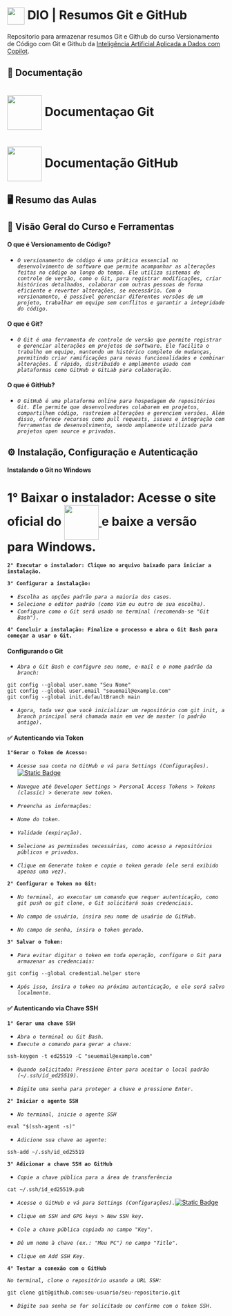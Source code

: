 <h1>
    <a href="https://www.dio.me/">
     <img align="center" width="40px" src="https://hermes.digitalinnovation.one/assets/diome/logo-minimized.png"></a>
    <span> DIO | Resumos Git e GitHub</span>
</h1>

Repositorio para armazenar resumos Git e Github do curso Versionamento de Código com Git e Github da [Inteligência Artificial Aplicada a Dados com Copilot](https://web.dio.me/track/coding-the-future-heineken-ia-para-analise-de-dados).

## 📒 Documentação

<h1>
    <a href="https://git-scm.com/doc">
        <img align="center" width="80px" src="https://img.shields.io/badge/Git-000?style=for-the-badge&logo=git&logoColor=E94D5F"></a>
    <span> Documentaçao Git</span>
</h1>

<h1>
    <a href="https://docs.github.com/">
        <img align="center" width="80px" src="https://img.shields.io/badge/GitHub-000?style=for-the-badge&logo=github&logoColor=32A3DC"></a>
    <span> Documentação GitHub</span>
</h1>

## 🖥️ Resumo das Aulas

## 🔧 Visão Geral do Curso e Ferramentas

#### O que é Versionamento de Código?

- *`O versionamento de código é uma prática essencial no desenvolvimento de software que permite acompanhar as alterações feitas no código ao longo do tempo. Ele utiliza sistemas de controle de versão, como o Git, para registrar modificações, criar históricos detalhados, colaborar com outras pessoas de forma eficiente e reverter alterações, se necessário. Com o versionamento, é possível gerenciar diferentes versões de um projeto, trabalhar em equipe sem conflitos e garantir a integridade do código.`* 

#### O que é Git?

- *`O Git é uma ferramenta de controle de versão que permite registrar e gerenciar alterações em projetos de software. Ele facilita o trabalho em equipe, mantendo um histórico completo de mudanças, permitindo criar ramificações para novas funcionalidades e combinar alterações. É rápido, distribuído e amplamente usado com plataformas como GitHub e GitLab para colaboração.`*

#### O que é GitHub?

- *`O GitHub é uma plataforma online para hospedagem de repositórios Git. Ele permite que desenvolvedores colaborem em projetos, compartilhem código, rastreiem alterações e gerenciem versões. Além disso, oferece recursos como pull requests, issues e integração com ferramentas de desenvolvimento, sendo amplamente utilizado para projetos open source e privados.`*

## ⚙️ Instalação, Configuração e Autenticação

#### Instalando o Git no Windows
<h1>
    <span style="font-weight: bold;">1° Baixar o instalador: Acesse o site oficial do</span>
    <a href="https://git-scm.com/doc">
        <img align="center" width="80px" src="https://img.shields.io/badge/Git-000?style=for-the-badge&logo=git&logoColor=E94D5F">
    </a>
    <span style="font-weight: bold;">e baixe a versão para Windows.</span>
</h1>

**`2° Executar o instalador: Clique no arquivo baixado para iniciar a instalação.`**

**`3° Configurar a instalação:`**
- *`Escolha as opções padrão para a maioria dos casos.`*
- *`Selecione o editor padrão (como Vim ou outro de sua escolha).`*
- *`Configure como o Git será usado no terminal (recomenda-se "Git Bash").`*

**`4° Concluir a instalação: Finalize o processo e abra o Git Bash para começar a usar o Git.`**

#### Configurando o Git

- *`Abra o Git Bash e configure seu nome, e-mail e o nome padrão da branch:`*
```
git config --global user.name "Seu Nome"
git config --global user.email "seuemail@example.com"
git config --global init.defaultBranch main
```
- *`Agora, toda vez que você inicializar um repositório com git init, a branch principal será chamada main em vez de master (o padrão antigo).`*

#### ✅ Autenticando via Token

**`1°Gerar o Token de Acesso:`**

- *`Acesse sua conta no GitHub e vá para Settings (Configurações).`* [![Static Badge](https://img.shields.io/badge/GIThub-000?style=for-the-badge&logo=github&logoColor=32A3DC&logoSize=100)](https://github.com/settings/profile)


- *`Navegue até Developer Settings > Personal Access Tokens > Tokens (classic) > Generate new token.`*

- *`Preencha as informações:`*

- *`Nome do token.`*

- *`Validade (expiração).`*

- *`Selecione as permissões necessárias, como acesso a repositórios públicos e privados.`*

- *`Clique em Generate token e copie o token gerado (ele será exibido apenas uma vez).`*

**`2° Configurar o Token no Git:`**

- *`No terminal, ao executar um comando que requer autenticação, como git push ou git clone, o Git solicitará suas credenciais.`*

- *`No campo de usuário, insira seu nome de usuário do GitHub.`*

- *`No campo de senha, insira o token gerado.`*

**`3° Salvar o Token:`**

- *`Para evitar digitar o token em toda operação, configure o Git para armazenar as credenciais:`*
```
git config --global credential.helper store
```
- *`Após isso, insira o token na próxima autenticação, e ele será salvo localmente.`*

#### ✅ Autenticando via Chave SSH

**`1° Gerar uma chave SSH`**
- *`Abra o terminal ou Git Bash.`*
- *`Execute o comando para gerar a chave:`*
```
ssh-keygen -t ed25519 -C "seuemail@example.com"
```
- *`Quando solicitado: Pressione Enter para aceitar o local padrão (~/.ssh/id_ed25519).`*

- *`Digite uma senha para proteger a chave e pressione Enter.`*

**`2° Iniciar o agente SSH`**
- *`No terminal, inicie o agente SSH`*
```
eval "$(ssh-agent -s)"
```
- *`Adicione sua chave ao agente:`*
```
ssh-add ~/.ssh/id_ed25519
```
**`3° Adicionar a chave SSH ao GitHub`**

- *`Copie a chave pública para a área de transferência`*
```
cat ~/.ssh/id_ed25519.pub
```
- *`Acesse o GitHub e vá para Settings (Configurações).`*[![Static Badge](https://img.shields.io/badge/GIThub-000?style=for-the-badge&logo=github&logoColor=32A3DC&logoSize=100)](https://github.com/settings/profile)

- *`Clique em SSH and GPG keys > New SSH key.`*

- *`Cole a chave pública copiada no campo "Key".`*

- *`Dê um nome à chave (ex.: "Meu PC") no campo "Title".`*

- *`Clique em Add SSH Key.`*

**`4° Testar a conexão com o GitHub`**

*`No terminal, clone o repositório usando a URL SSH:`*
```
git clone git@github.com:seu-usuario/seu-repositorio.git
```
- *`Digite sua senha se for solicitado ou confirme com o token SSH.`*
